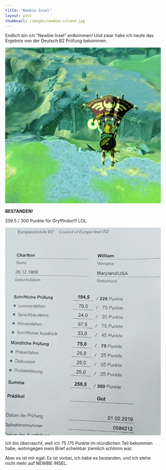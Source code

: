 ```yaml
---
title: "Newbie Insel"
layout: post
thumbnail: /images/newbie-island.jpg
---
```


Endlich bin ich "Newbie Insel" entkommen! Und zwar habe ich heute das Ergebnis von der Deutsch B2 Prüfung bekommen.

![Escape from Newbie Island](/images/newbie-island.jpg)

**BESTANDEN!**

259.5 / 300 Punkte für Gryffindor!!! LOL.

![B2 Ergebnisse](/images/b2-prufung.jpg)

Ich bin überrascht, weil ich 75 /75 Punkte im mündlichen Teil bekommen habe, wohingegen mein Brief scheinbar ziemlich schlimm war.

Aber es ist mir egal: Es ist vorbei, ich habe es bestanden, und ich stehe nicht mehr auf NEWBIE INSEL.


